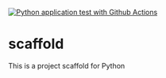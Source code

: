 [![Python application test with Github Actions](https://github.com/XinranSong/scaffold/actions/workflows/main.yml/badge.svg)](https://github.com/XinranSong/scaffold/actions/workflows/main.yml)


# scaffold
This is a project scaffold for Python
